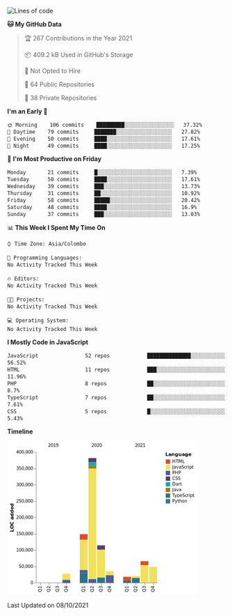 
<!--START_SECTION:waka-->
![Lines of code](https://img.shields.io/badge/From%20Hello%20World%20I%27ve%20Written-867951%20lines%20of%20code-blue)

**🐱 My GitHub Data** 

> 🏆 267 Contributions in the Year 2021
 > 
> 📦 409.2 kB Used in GitHub's Storage 
 > 
> 🚫 Not Opted to Hire
 > 
> 📜 64 Public Repositories 
 > 
> 🔑 38 Private Repositories  
 > 
**I'm an Early 🐤** 

```text
🌞 Morning    106 commits    █████████░░░░░░░░░░░░░░░░   37.32% 
🌆 Daytime    79 commits     ███████░░░░░░░░░░░░░░░░░░   27.82% 
🌃 Evening    50 commits     ████░░░░░░░░░░░░░░░░░░░░░   17.61% 
🌙 Night      49 commits     ████░░░░░░░░░░░░░░░░░░░░░   17.25%

```
📅 **I'm Most Productive on Friday** 

```text
Monday       21 commits     █░░░░░░░░░░░░░░░░░░░░░░░░   7.39% 
Tuesday      50 commits     ████░░░░░░░░░░░░░░░░░░░░░   17.61% 
Wednesday    39 commits     ███░░░░░░░░░░░░░░░░░░░░░░   13.73% 
Thursday     31 commits     ██░░░░░░░░░░░░░░░░░░░░░░░   10.92% 
Friday       58 commits     █████░░░░░░░░░░░░░░░░░░░░   20.42% 
Saturday     48 commits     ████░░░░░░░░░░░░░░░░░░░░░   16.9% 
Sunday       37 commits     ███░░░░░░░░░░░░░░░░░░░░░░   13.03%

```


📊 **This Week I Spent My Time On** 

```text
⌚︎ Time Zone: Asia/Colombo

💬 Programming Languages: 
No Activity Tracked This Week

🔥 Editors: 
No Activity Tracked This Week

🐱‍💻 Projects: 
No Activity Tracked This Week

💻 Operating System: 
No Activity Tracked This Week

```

**I Mostly Code in JavaScript** 

```text
JavaScript               52 repos            ██████████████░░░░░░░░░░░   56.52% 
HTML                     11 repos            ███░░░░░░░░░░░░░░░░░░░░░░   11.96% 
PHP                      8 repos             ██░░░░░░░░░░░░░░░░░░░░░░░   8.7% 
TypeScript               7 repos             ██░░░░░░░░░░░░░░░░░░░░░░░   7.61% 
CSS                      5 repos             █░░░░░░░░░░░░░░░░░░░░░░░░   5.43%

```


**Timeline**

![Chart not found](https://raw.githubusercontent.com/ccweerasinghe1994/ccweerasinghe1994/master/charts/bar_graph.png) 


 Last Updated on 08/10/2021
<!--END_SECTION:waka-->
